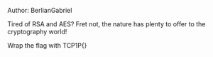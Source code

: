 Author: BerlianGabriel

Tired of RSA and AES? Fret not, the nature has plenty to offer to the cryptography world!

Wrap the flag with TCP1P{}
